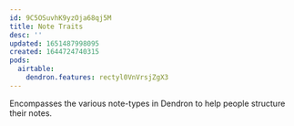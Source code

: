 ```yaml
---
id: 9C5OSuvhK9yzOja68qj5M
title: Note Traits
desc: ''
updated: 1651487998095
created: 1644724740315
pods:
  airtable:
    dendron.features: rectyl0VnVrsjZgX3
---
```


Encompasses the various note-types in Dendron to help people structure their notes. 

